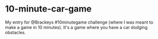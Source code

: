 # 10-minute-car-game
My entry for @Brackeys #10minutegame challenge (where I was meant to make a game in 10 minutes). It's a game where you have a car dodging obstacles.
